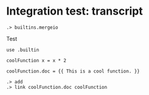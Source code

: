 # Integration test: transcript

```ucm:hide
.> builtins.mergeio
```

Test

```unison
use .builtin

coolFunction x = x * 2

coolFunction.doc = {{ This is a cool function. }}
```

```ucm
.> add
.> link coolFunction.doc coolFunction
```
